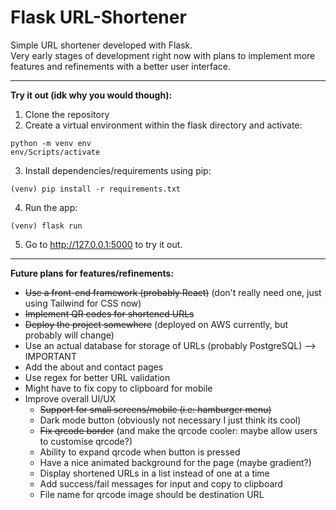 ﻿# Flask URL-Shortener
Simple URL shortener developed with Flask.  
Very early stages of development right now with plans to implement more features and refinements with a better user interface.  

---

**Try it out (idk why you would though):**  
1. Clone the repository
2. Create a virtual environment within the flask directory and activate:

```console
python -m venv env  
env/Scripts/activate
```

3. Install dependencies/requirements using pip:  

```console
(venv) pip install -r requirements.txt
```

4. Run the app:  

```console
(venv) flask run
```

5. Go to http://127.0.0.1:5000 to try it out.  

---  

**Future plans for features/refinements:**  
- ~~Use a front-end framework (probably React)~~ (don't really need one, just using Tailwind for CSS now)
- ~~Implement QR codes for shortened URLs~~
- ~~Deploy the project somewhere~~ (deployed on AWS currently, but probably will change)
- Use an actual database for storage of URLs (probably PostgreSQL) --> IMPORTANT
- Add the about and contact pages
- Use regex for better URL validation
- Might have to fix copy to clipboard for mobile
- Improve overall UI/UX
  - ~~Support for small screens/mobile (i.e: hamburger menu)~~
  - Dark mode button (obviously not necessary I just think its cool)
  - ~~Fix qrcode border~~ (and make the qrcode cooler: maybe allow users to customise qrcode?)
  - Ability to expand qrcode when button is pressed
  - Have a nice animated background for the page (maybe gradient?)
  - Display shortened URLs in a list instead of one at a time
  - Add success/fail messages for input and copy to clipboard
  - File name for qrcode image should be destination URL

